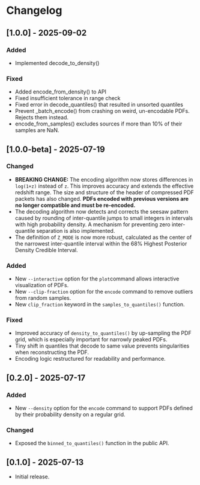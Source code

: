 # Changelog


## [1.0.0] - 2025-09-02

### Added

- Implemented decode\_to\_density()

### Fixed

- Added encode\_from\_density() to API
- Fixed insufficient tolerance in range check
- Fixed error in decode\_quantiles() that resulted in unsorted quantiles
- Prevent \_batch\_encode() from crashing on weird, un-encodable PDFs. Rejects them instead.
- encode\_from\_samples() excludes sources if more than 10% of their samples are NaN.

## [1.0.0-beta] - 2025-07-19

### Changed
- **BREAKING CHANGE:** The encoding algorithm now stores differences in `log(1+z)` instead of `z`. This improves accuracy and extends the effective redshift range. The size and structure of the header of compressed PDF packets has also changed. **PDFs encoded with previous versions are no longer compatible and must be re-encoded.**
- The decoding algorithm now detects and corrects the seesaw pattern caused by rounding of inter-quantile jumps to small integers in intervals with high probability density. A mechanism for
preventing zero inter-quantile separation is also implemented.
- The definition of `Z_MODE` is now more robust, calculated as the center of the narrowest inter-quantile interval within the 68% Highest Posterior Density Credible Interval.

### Added
- New `--interactive` option for the `plot`command allows interactive visualization of PDFs.
- New `--clip-fraction` option for the `encode` command to remove outliers from random samples.
- New `clip_fraction` keyword in the `samples_to_quantiles()` function.

### Fixed
- Improved accuracy of `density_to_quantiles()` by up-sampling the PDF grid, which is especially important for narrowly peaked PDFs.
- Tiny shift in quantiles that decode to same value prevents singularities when reconstructing the PDF.
- Encoding logic restructured for readability and performance.

## [0.2.0] - 2025-07-17

### Added
- New `--density` option for the `encode` command to support PDFs defined by their probability density on a regular grid.

### Changed
- Exposed the `binned_to_quantiles()` function in the public API.

## [0.1.0] - 2025-07-13

- Initial release.